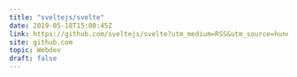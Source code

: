 ```yaml
---
title: "sveltejs/svelte"
date: 2019-05-18T15:00:45Z
link: https://github.com/sveltejs/svelte?utm_medium=RSS&utm_source=hune
site: github.com
topic: Webdev
draft: false
---
```

